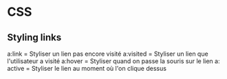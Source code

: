 # CSS 
## Styling links
a:link = Styliser un lien pas encore visité
a:visited = Styliser un lien que l'utilisateur a visité
a:hover = Styliser quand on passe la souris sur le lien
a: active = Styliser le lien au moment où l'on clique dessus